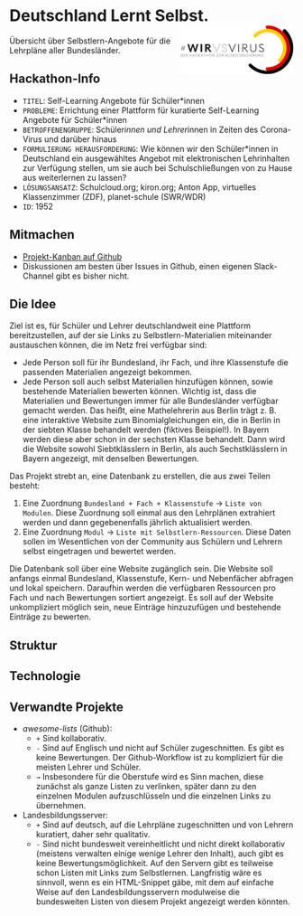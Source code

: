 # Deutschland Lernt Selbst. <img align="right" src="hackathon.png">
Übersicht über Selbstlern-Angebote für die Lehrpläne aller Bundesländer.

## Hackathon-Info
- `TITEL`: Self-Learning Angebote für Schüler*innen
- `PROBLEME`: Errichtung einer Plattform für kuratierte Self-Learning Angebote für Schüler*innen
- `BETROFFENENGRUPPE`: Schüler*innen und Lehrer*innen in Zeiten des Corona-Virus und darüber hinaus
- `FORMULIERUNG HERAUSFORDERUNG`: Wie können wir den Schüler*innen in Deutschland ein ausgewähltes Angebot mit elektronischen Lehrinhalten zur Verfügung stellen, um sie auch bei Schulschließungen von zu Hause aus weiterlernen zu lassen?
- `LÖSUNGSANSATZ`: Schulcloud.org; kiron.org; Anton App, virtuelles Klassenzimmer (ZDF), planet-schule (SWR/WDR)
- `ID`: 1952

## Mitmachen
- [Projekt-Kanban auf Github](https://github.com/davidpomerenke/deutschland-lernt-selbst/projects/2)
- Diskussionen am besten über Issues in Github, einen eigenen Slack-Channel gibt es bisher nicht.

## Die Idee
Ziel ist es, für Schüler und Lehrer deutschlandweit eine Plattform bereitzustellen, auf der sie Links zu Selbstlern-Materialien miteinander austauschen können, die im Netz frei verfügbar sind:
- Jede Person soll für ihr Bundesland, ihr Fach, und ihre Klassenstufe die passenden Materialien angezeigt bekommen. 
- Jede Person soll auch selbst Materialien hinzufügen können, sowie bestehende Materialien bewerten können. Wichtig ist, dass die Materialien und Bewertungen immer für alle Bundesländer verfügbar gemacht werden. Das heißt, eine Mathelehrerin aus Berlin trägt z. B. eine interaktive Website zum Binomialgleichungen ein, die in Berlin in der siebten Klasse behandelt werden (fiktives Beispiel!). In Bayern werden diese aber schon in der sechsten Klasse behandelt. Dann wird die Website sowohl Siebtklässlern in Berlin, als auch Sechstklässlern in Bayern angezeigt, mit denselben Bewertungen.

Das Projekt strebt an, eine Datenbank zu erstellen, die aus zwei Teilen besteht:
1. Eine Zuordnung `Bundesland + Fach + Klassenstufe` → `Liste von Modulen`. Diese Zuordnung soll einmal aus den Lehrplänen extrahiert werden und dann gegebenenfalls jährlich aktualisiert werden.
2. Eine Zuordnung `Modul` → `Liste mit Selbstlern-Ressourcen`. Diese Daten sollen im Wesentlichen von der Community aus Schülern und Lehrern selbst eingetragen und bewertet werden.

Die Datenbank soll über eine Website zugänglich sein. Die Website soll anfangs einmal Bundesland, Klassenstufe, Kern- und Nebenfächer abfragen und lokal speichern. Daraufhin werden die verfügbaren Ressourcen pro Fach und nach Bewertungen sortiert angezeigt. Es soll auf der Website unkompliziert möglich sein, neue Einträge hinzuzufügen und bestehende Einträge zu bewerten.

## Struktur

## Technologie

## Verwandte Projekte
- _awesome-lists_ (Github): 
  - `+` Sind kollaborativ. 
  - `-` Sind auf Englisch und nicht auf Schüler zugeschnitten. Es gibt es keine Bewertungen. Der Github-Workflow ist zu kompliziert für die meisten Lehrer und Schüler.
  - `→` Insbesondere für die Oberstufe wird es Sinn machen, diese zunächst als ganze Listen zu verlinken, später dann zu den einzelnen Modulen aufzuschlüsseln und die einzelnen Links zu übernehmen.
- Landesbildungsserver: 
  - `+` Sind auf deutsch, auf die Lehrpläne zugeschnitten und von Lehrern kuratiert, daher sehr qualitativ. 
  - `-` Sind nicht bundesweit vereinheitlicht und nicht direkt kollaborativ (meistens verwalten einige wenige Lehrer den Inhalt), auch gibt es keine Bewertungsmöglichkeit. Auf den Servern gibt es teilweise schon Listen mit Links zum Selbstlernen. Langfristig wäre es sinnvoll, wenn es ein HTML-Snippet gäbe, mit dem auf einfache Weise auf den Landesbildungsservern modulweise die bundesweiten Listen von diesem Projekt angezeigt werden könnten.
